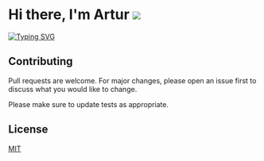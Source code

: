 # Hi there, I'm Artur ![](https://github.com/blackcater/blackcater/raw/main/images/Hi.gif) 

[![Typing SVG](https://readme-typing-svg.herokuapp.com?color=%2336BCF7&lines=Computer+science+student)](https://git.io/typing-svg)

## Contributing

Pull requests are welcome. For major changes, please open an issue first
to discuss what you would like to change.

Please make sure to update tests as appropriate.

## License

[MIT](https://choosealicense.com/licenses/mit/)
